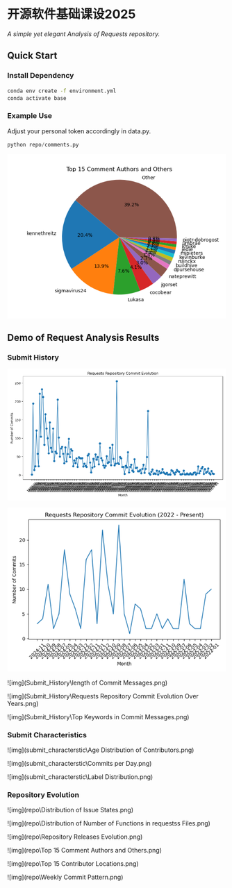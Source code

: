 # 开源软件基础课设2025

*A simple yet elegant Analysis of Requests repository.*

## Quick Start

### Install Dependency

```bash
conda env create -f environment.yml
conda activate base
```

### Example Use

Adjust your personal token accordingly in data.py.

```python
python repo/comments.py
```

![img](repo/Top_15_Comment_Authors_and_Others.png)

## Demo of Request Analysis Results

### Submit History

![img](Submit_History/commit_evolution.png)

![img](Submit_History/commit_evolution_since2022.png)

![img](Submit_History\length of Commit Messages.png)

![img](Submit_History\Requests Repository Commit Evolution Over Years.png)

![img](Submit_History\Top Keywords in Commit Messages.png)

### Submit Characteristics

![img](submit_characterstic\Age Distribution of Contributors.png)

![img](submit_characterstic\Commits per Day.png)

![img](submit_characterstic\Label Distribution.png)

### Repository Evolution

![img](repo\Distribution of Issue States.png)

![img](repo\Distribution of Number of Functions in requestss Files.png)

![img](repo\Repository Releases Evolution.png)

![img](repo\Top 15 Comment Authors and Others.png)

![img](repo\Top 15 Contributor Locations.png)

![img](repo\Weekly Commit Pattern.png)

